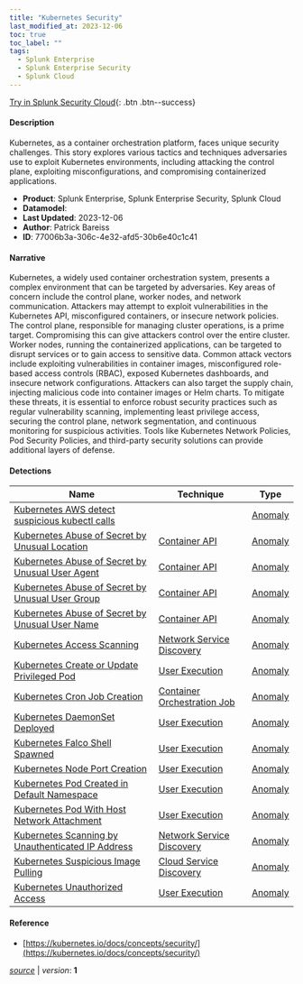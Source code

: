 ```yaml
---
title: "Kubernetes Security"
last_modified_at: 2023-12-06
toc: true
toc_label: ""
tags:
  - Splunk Enterprise
  - Splunk Enterprise Security
  - Splunk Cloud
---
```


[Try in Splunk Security Cloud](https://www.splunk.com/en_us/cyber-security.html){: .btn .btn--success}

#### Description

Kubernetes, as a container orchestration platform, faces unique security challenges. This story explores various tactics and techniques adversaries use to exploit Kubernetes environments, including attacking the control plane, exploiting misconfigurations, and compromising containerized applications.

- **Product**: Splunk Enterprise, Splunk Enterprise Security, Splunk Cloud
- **Datamodel**: 
- **Last Updated**: 2023-12-06
- **Author**: Patrick Bareiss
- **ID**: 77006b3a-306c-4e32-afd5-30b6e40c1c41

#### Narrative

Kubernetes, a widely used container orchestration system, presents a complex environment that can be targeted by adversaries. Key areas of concern include the control plane, worker nodes, and network communication. Attackers may attempt to exploit vulnerabilities in the Kubernetes API, misconfigured containers, or insecure network policies. The control plane, responsible for managing cluster operations, is a prime target. Compromising this can give attackers control over the entire cluster. Worker nodes, running the containerized applications, can be targeted to disrupt services or to gain access to sensitive data. Common attack vectors include exploiting vulnerabilities in container images, misconfigured role-based access controls (RBAC), exposed Kubernetes dashboards, and insecure network configurations. Attackers can also target the supply chain, injecting malicious code into container images or Helm charts. To mitigate these threats, it is essential to enforce robust security practices such as regular vulnerability scanning, implementing least privilege access, securing the control plane, network segmentation, and continuous monitoring for suspicious activities. Tools like Kubernetes Network Policies, Pod Security Policies, and third-party security solutions can provide additional layers of defense.

#### Detections

| Name        | Technique   | Type         |
| ----------- | ----------- |--------------|
| [Kubernetes AWS detect suspicious kubectl calls](/cloud/042a3d32-8318-4763-9679-09db2644a8f2/) |  | [Anomaly](https://github.com/splunk/security_content/wiki/Detection-Analytic-Types) |
| [Kubernetes Abuse of Secret by Unusual Location](/cloud/40a064c1-4ec1-4381-9e35-61192ba8ef82/) | [Container API](/tags/#container-api) | [Anomaly](https://github.com/splunk/security_content/wiki/Detection-Analytic-Types) |
| [Kubernetes Abuse of Secret by Unusual User Agent](/cloud/096ab390-05ca-462c-884e-343acd5b9240/) | [Container API](/tags/#container-api) | [Anomaly](https://github.com/splunk/security_content/wiki/Detection-Analytic-Types) |
| [Kubernetes Abuse of Secret by Unusual User Group](/cloud/b6f45bbc-4ea9-4068-b3bc-0477f6997ae2/) | [Container API](/tags/#container-api) | [Anomaly](https://github.com/splunk/security_content/wiki/Detection-Analytic-Types) |
| [Kubernetes Abuse of Secret by Unusual User Name](/cloud/df6e9cae-5257-4a34-8f3a-df49fa0f5c46/) | [Container API](/tags/#container-api) | [Anomaly](https://github.com/splunk/security_content/wiki/Detection-Analytic-Types) |
| [Kubernetes Access Scanning](/cloud/2f4abe6d-5991-464d-8216-f90f42999764/) | [Network Service Discovery](/tags/#network-service-discovery) | [Anomaly](https://github.com/splunk/security_content/wiki/Detection-Analytic-Types) |
| [Kubernetes Create or Update Privileged Pod](/cloud/9af5c1b9-8243-4225-ac29-b261e43f12bb/) | [User Execution](/tags/#user-execution) | [Anomaly](https://github.com/splunk/security_content/wiki/Detection-Analytic-Types) |
| [Kubernetes Cron Job Creation](/cloud/5984dbe8-572f-47d7-9251-3dff6c3f0c0d/) | [Container Orchestration Job](/tags/#container-orchestration-job) | [Anomaly](https://github.com/splunk/security_content/wiki/Detection-Analytic-Types) |
| [Kubernetes DaemonSet Deployed](/cloud/bf39c3a3-b191-4d42-8738-9d9797bd0c3a/) | [User Execution](/tags/#user-execution) | [Anomaly](https://github.com/splunk/security_content/wiki/Detection-Analytic-Types) |
| [Kubernetes Falco Shell Spawned](/cloud/d2feef92-d54a-4a19-8306-b47c6ceba5b2/) | [User Execution](/tags/#user-execution) | [Anomaly](https://github.com/splunk/security_content/wiki/Detection-Analytic-Types) |
| [Kubernetes Node Port Creation](/cloud/d7fc865e-b8a1-4029-a960-cf4403b821b6/) | [User Execution](/tags/#user-execution) | [Anomaly](https://github.com/splunk/security_content/wiki/Detection-Analytic-Types) |
| [Kubernetes Pod Created in Default Namespace](/cloud/3d6b1a81-367b-42d5-a925-6ef90b6b9f1e/) | [User Execution](/tags/#user-execution) | [Anomaly](https://github.com/splunk/security_content/wiki/Detection-Analytic-Types) |
| [Kubernetes Pod With Host Network Attachment](/cloud/cce357cf-43a4-494a-814b-67cea90fe990/) | [User Execution](/tags/#user-execution) | [Anomaly](https://github.com/splunk/security_content/wiki/Detection-Analytic-Types) |
| [Kubernetes Scanning by Unauthenticated IP Address](/cloud/f5edd22d-0f3b-4c70-bcfe-5bf41150f10c/) | [Network Service Discovery](/tags/#network-service-discovery) | [Anomaly](https://github.com/splunk/security_content/wiki/Detection-Analytic-Types) |
| [Kubernetes Suspicious Image Pulling](/cloud/4d3a17b3-0a6d-4ae0-9421-46623a69c122/) | [Cloud Service Discovery](/tags/#cloud-service-discovery) | [Anomaly](https://github.com/splunk/security_content/wiki/Detection-Analytic-Types) |
| [Kubernetes Unauthorized Access](/cloud/9b5f1832-e8b9-453f-93df-07a3d6a72a45/) | [User Execution](/tags/#user-execution) | [Anomaly](https://github.com/splunk/security_content/wiki/Detection-Analytic-Types) |

#### Reference

* [https://kubernetes.io/docs/concepts/security/](https://kubernetes.io/docs/concepts/security/)



[*source*](https://github.com/splunk/security_content/tree/develop/stories/kubernetes_security.yml) \| *version*: **1**